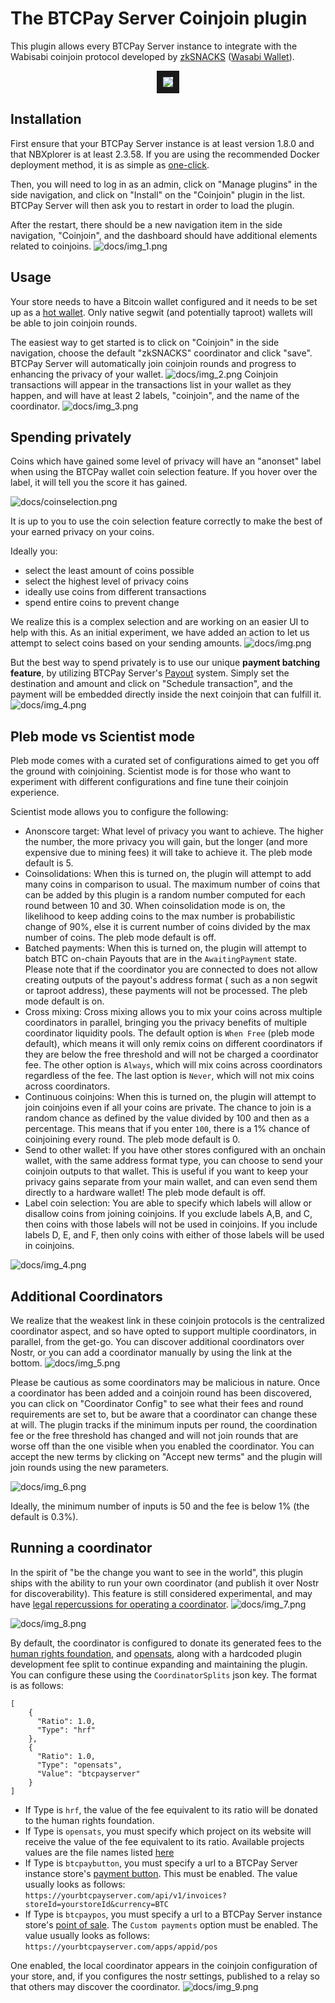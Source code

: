 # The BTCPay Server Coinjoin plugin

This plugin allows every BTCPay Server instance to integrate with the Wabisabi coinjoin protocol developed by [zkSNACKS](https://zksnacks.com/) ([Wasabi Wallet](https://wasabiwallet.io/)).


<p align="center">
<a href="http://www.youtube.com/watch?feature=player_embedded&v=zGVCrwMKKn0
" target="_blank"><img src="http://img.youtube.com/vi/zGVCrwMKKn0/0.jpg" 
 border="10" /></a>
</p>

## Installation

First ensure that your BTCPay Server instance is at least version 1.8.0 and that NBXplorer is at least 2.3.58. If you are using the recommended Docker deployment method, it is as simple as [one-click](docs/https://docs.btcpayserver.org/FAQ/ServerSettings/#how-to-update-btcpay-server).

Then, you will need to log in as an admin, click on "Manage plugins" in the side navigation, and click on "Install" on the "Coinjoin" plugin in the list. BTCPay Server will then ask you to restart in order to load the plugin.

After the restart, there should be a new navigation item in the side navigation, "Coinjoin", and the dashboard should have additional elements related to coinjoins.
![docs/img_1.png](docs/img_1.png)
## Usage

Your store needs to have a Bitcoin wallet configured and it needs to be set up as a [hot wallet](docs/https://docs.btcpayserver.org/CreateWallet/#hot-wallet). Only native segwit (and potentially taproot) wallets will be able to join coinjoin rounds.

The easiest way to get started is to click on "Coinjoin" in the side navigation, choose the default "zkSNACKS" coordinator and click "save". BTCPay Server will automatically join coinjoin rounds and progress to enhancing the privacy of your wallet.
![docs/img_2.png](docs/img_2.png)
Coinjoin transactions will appear in the transactions list in your wallet as they happen, and will have at least 2 labels, "coinjoin", and the name of the coordinator.
![docs/img_3.png](docs/img_3.png)

## Spending privately

Coins which have gained some level of privacy will have an "anonset" label when using the BTCPay wallet coin selection feature. If you hover over the label, it will tell you the score it has gained. 

![docs/coinselection.png](docs/coinselection.png)

It is up to you to use the coin selection feature correctly to make the best of your earned privacy on your coins.

Ideally you: 
* select the least amount of coins possible
* select the highest level of privacy coins
* ideally use coins from different transactions
* spend entire coins to prevent change

We realize this is a complex selection and are working on an easier UI to help with this. As an initial experiment, we have added an action to let us attempt to select coins based on your sending amounts.
![docs/img.png](docs/img.png)

But the best way to spend privately is to use our unique **payment batching feature**, by utilizing BTCPay Server's [Payout](docs/https://docs.btcpayserver.org/Payouts/) system. Simply set the destination and amount and click on "Schedule transaction", and the payment will be embedded directly inside the next coinjoin that can fulfill it.
![docs/img_4.png](docs/img_4.png)

## Pleb mode vs Scientist mode

Pleb mode comes with a curated set of configurations aimed to get you off the ground with coinjoining. Scientist mode is for those who want to experiment with different configurations and fine tune their coinjoin experience.

Scientist mode allows you to configure the following:
* Anonscore target: What level of privacy you want to achieve. The higher the number, the more privacy you will gain, but the longer (and more expensive due to mining fees) it will take to achieve it. The pleb mode default is 5.
* Coinsolidations: When this is turned on, the plugin will attempt to add many coins in comparison to usual. The maximum number of coins that can be added by this plugin is a random number computed for each round between 10 and 30. When coinsolidation mode is on, the likelihood to keep adding coins to the max number is probabilistic change of 90%, else it is current number of coins divided by the max number of coins. The pleb mode default is off.
* Batched payments: When this is turned on, the plugin will attempt to batch BTC on-chain Payouts that are in the `AwaitingPayment` state. Please note that if the coordinator you are connected to does not allow creating outputs of the payout's address format ( such as a non segwit or taproot address), these payments will not be processed. The pleb mode default is on.
* Cross mixing: Cross mixing allows you to mix your coins across multiple coordinators in parallel, bringing you the privacy benefits of multiple coordinator liquidity pools. The default option is `When Free` (pleb mode default), which means it will only remix coins on different coordinators if they are below the free threshold and will not be charged a coordinator fee. The other option is `Always`, which will mix coins across coordinators regardless of the fee. The last option is `Never`, which will not mix coins across coordinators.
* Continuous coinjoins: When this is turned on, the plugin will attempt to join coinjoins even if all your coins are private. The chance to join is a random chance as defined by the value divided by 100 and then as a percentage. This means that if you enter `100`, there is a 1% chance of coinjoining every round. The pleb mode default is 0.
* Send to other wallet: If you have other stores configured with an onchain wallet, with the same address format type, you can choose to send your coinjoin outputs to that wallet. This is useful if you want to keep your privacy gains separate from your main wallet, and can even send them directly to a hardware wallet! The pleb mode default is off.
* Label coin selection: You are able to specify which labels will allow or disallow coins from joining coinjoins. If you exclude labels A,B, and C, then coins with those labels will not be used in coinjoins. If you include labels D, E, and F, then only coins with either of those labels will be used in coinjoins.

![docs/img_4.png](docs/scientist_mode.png)

## Additional Coordinators

We realize that the weakest link in these coinjoin protocols is the centralized coordinator aspect, and so have opted to support multiple coordinators, in parallel, from the get-go. You can discover additional coordinators over Nostr, or you can add a coordinator manually by using the link at the bottom.
![docs/img_5.png](docs/img_5.png)

Please be cautious as some coordinators may be malicious in nature. Once a coordinator has been added and a coinjoin round has been discovered, you can click on "Coordinator Config" to see what their fees and round requirements are set to, but be aware that a coordinator can change these at will. The plugin tracks if the minimum inputs per round, the coordination fee or the free threshold has changed and will not join rounds that are worse off than the one visible when you enabled the coordinator. You can accept the new terms by clicking on "Accept new terms" and the plugin will join rounds using the new parameters.

![docs/img_6.png](docs/img_6.png)

Ideally, the minimum number of inputs is 50 and the fee is below 1% (the default is 0.3%).

## Running a coordinator

In the spirit of "be the change you want to see in the world", this plugin ships with the ability to run your own coordinator (and publish it over Nostr for discoverability). This feature is still considered experimental, and may have [legal repercussions for operating a coordinator](https://bitcoinmagazine.com/technical/is-bitcoin-next-after-tornado-cash).
![docs/img_7.png](docs/img_7.png)

![docs/img_8.png](docs/img_8.png)

By default, the coordinator is configured to donate its generated fees to the [human rights foundation](https://hrf.org/), and [opensats](https://opensats.org/), along with a hardcoded plugin development fee split to continue expanding and maintaining the plugin. You can configure these using the `CoordinatorSplits` json key.
The format is as follows:
```
[
    {
      "Ratio": 1.0,
      "Type": "hrf"
    },
    {
      "Ratio": 1.0,
      "Type": "opensats",
      "Value": "btcpayserver"
    }
]
```
* If Type is `hrf`, the value of the fee equivalent to its ratio will be donated to the human rights foundation.  
* If Type is `opensats`, you must specify which project on its website will receive the value of the fee equivalent to its ratio. Available projects values are the file names listed [here](https://github.com/OpenSats/website/tree/master/docs/projects) 
* If Type is `btcpaybutton`, you must specify a url to a BTCPay Server instance store's [payment button](https://docs.btcpayserver.org/Apps/#payment-button). This must be enabled. The value usually looks as follows: `https://yourbtcpayserver.com/api/v1/invoices?storeId=yourstoreId&currency=BTC`
* If Type is `btcpaypos`, you must specify a url to a BTCPay Server instance store's [point of sale](https://docs.btcpayserver.org/Apps/#point-of-sale-app). The `Custom payments` option must be enabled. The value usually looks as follows: `https://yourbtcpayserver.com/apps/appid/pos`



One enabled, the local coordinator appears in the coinjoin configuration of your store, and, if you configures the nostr settings, published to a relay so that others may discover the coordinator.
![docs/img_9.png](docs/img_9.png)

